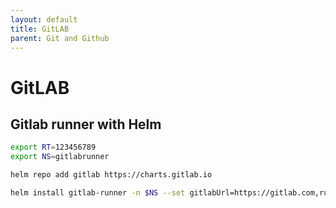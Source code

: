 ```yaml
---
layout: default
title: GitLAB
parent: Git and Github
---
```


# GitLAB

## Gitlab runner with Helm

```bash
export RT=123456789
export NS=gitlabrunner

helm repo add gitlab https://charts.gitlab.io

helm install gitlab-runner -n $NS --set gitlabUrl=https://gitlab.com,runnerRegistrationToken=$RT gitlab/gitlab-runner
```
